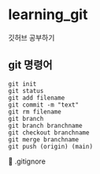 # learning_git
깃허브 공부하기

## git 명령어

```
git init
git status
git add filename
git commit -m "text"
git rm filename
git branch
git branch branchname
git checkout branchname
git merge branchname
git push (origin) (main)

```

  📌 .gitignore
